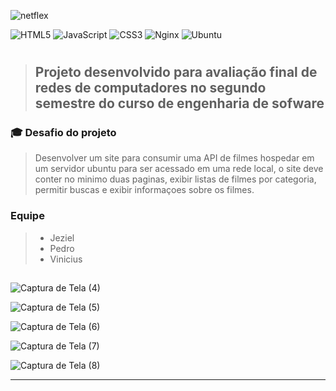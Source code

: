 ![netflex](https://github.com/jeziel-nogueira/netflex/assets/119265934/f3d8e8e6-96e8-4e09-8acf-1809e5c6c15c)


![HTML5](https://img.shields.io/badge/html5-%23E34F26.svg?style=for-the-badge&logo=html5&logoColor=white)
![JavaScript](https://img.shields.io/badge/javascript-%23323330.svg?style=for-the-badge&logo=javascript&logoColor=%23F7DF1E)
![CSS3](https://img.shields.io/badge/css3-%231572B6.svg?style=for-the-badge&logo=css3&logoColor=white)
![Nginx](https://img.shields.io/badge/nginx-%23009639.svg?style=for-the-badge&logo=nginx&logoColor=white)
![Ubuntu](https://img.shields.io/badge/Ubuntu-E95420?style=for-the-badge&logo=ubuntu&logoColor=white)

#


>## Projeto desenvolvido para avaliação final de redes de computadores no segundo semestre do curso de engenharia de sofware 

### 🎓 Desafio do projeto
><p> Desenvolver um site para consumir uma API de filmes hospedar em um servidor ubuntu para ser acessado em uma rede local,
 >o site deve conter no minimo duas paginas, exibir listas de filmes por categoria, permitir buscas e exibir informaçoes sobre os filmes.</p>

### Equipe
> + Jeziel<br>
> + Pedro<br>
> + Vinicius
##
![Captura de Tela (4)](https://github.com/jeziel-nogueira/netflex/assets/119265934/52844284-995c-4826-93ca-e4eb239b9ab3)

![Captura de Tela (5)](https://github.com/jeziel-nogueira/netflex/assets/119265934/0c6b0038-53dd-45e3-8fb8-140dcc7fc5f2)

![Captura de Tela (6)](https://github.com/jeziel-nogueira/netflex/assets/119265934/688403c9-c200-4965-abdb-fe6dbe2518c9)

![Captura de Tela (7)](https://github.com/jeziel-nogueira/netflex/assets/119265934/992cbeb1-7ef4-41ee-89af-4eddf9c2c852)

![Captura de Tela (8)](https://github.com/jeziel-nogueira/netflex/assets/119265934/7944b6cf-57ea-43ae-b3a0-53fdebbe4e55)


<hr>
